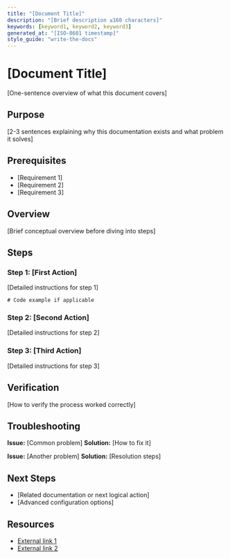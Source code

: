 ```yaml
---
title: "[Document Title]"
description: "[Brief description ≤160 characters]"
keywords: [keyword1, keyword2, keyword3]
generated_at: "[ISO-8601 timestamp]"
style_guide: "write-the-docs"
---
```


# [Document Title]

[One-sentence overview of what this document covers]

## Purpose

[2-3 sentences explaining why this documentation exists and what problem it solves]

## Prerequisites

- [Requirement 1]
- [Requirement 2]
- [Requirement 3]

## Overview

[Brief conceptual overview before diving into steps]

## Steps

### Step 1: [First Action]

[Detailed instructions for step 1]

```[language]
# Code example if applicable
```

### Step 2: [Second Action]

[Detailed instructions for step 2]

### Step 3: [Third Action]

[Detailed instructions for step 3]

## Verification

[How to verify the process worked correctly]

## Troubleshooting

**Issue:** [Common problem]
**Solution:** [How to fix it]

**Issue:** [Another problem]
**Solution:** [Resolution steps]

## Next Steps

- [Related documentation or next logical action]
- [Advanced configuration options]

## Resources

- [External link 1](https://example.com)
- [External link 2](https://example.com)
